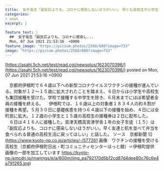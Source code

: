 ```yaml
---
title:  女子高生「副反応よりも、コロナに感染しないほうがいい」　早くも高校生や小学生がワクチン接種　伊根町 
categories:
- news
excerpt: |
  
feature_text: |
  ##  女子高生「副反応よりも、コロナに感染し...
  Mon, 07 Jun 2021 21:53:16  +0900
feature_image: "https://picsum.photos/2560/600?image=733"
image: "https://picsum.photos/2560/600?image=733"
---
```


[https://asahi.5ch.net/test/read.cgi/newsplus/1623070396/](https://asahi.5ch.net/test/read.cgi/newsplus/1623070396/)
posted on Mon, 07 Jun 2021 21:53:16  +0900

<!--more-->

　京都府伊根町で６４歳以下への新型コロナウイルスワクチンの接種が進んでいる。対象が１２〜１５歳に拡大されたことを踏まえ、６日からは小学生や高校生も集団接種を受けた。学校で接種する中学生を除き、６月末までにほぼ希望者全員の接種を終える。 　伊根町では、１６歳以上の対象者１８３４人の約８割が接種を希望。５月３０日に基礎疾患を持つ６４歳以下の接種を始め、４日には全町民に拡大。１２歳の小学生と１５歳の高校生の接種券は２日に配布した。 　６日は４１６人に接種した。宮津天橋高宮津学舎１年の女子生徒（１５）は「副反応よりも、コロナに感染しないほうがいい。早く友達と机を並べて弁当を食べられる普通の高校生活に戻ってほしい」と話した。 ソース　京都新聞 ![](https://www.kyoto-np.co.jp/articles/-/577261 画像　ワクチンの接種を受ける高校生（京都府伊根町日出・町コミュニティセンターほっと館）＝伊根町提供　画像の一部を加工しています https://kyoto-np.ismcdn.jp/mwimgs/e/a/600m/img_ea792170d5b12cd87d4dee80c76c6e4a791265.jpg)
